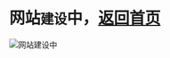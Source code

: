 网站`建设`中，[返回首页](https://schlibra.github.io/Stars-Studios)<br>
===
![网站建设中](https://schlibra.github.io/Stars-Studios/building/building.jpg)
